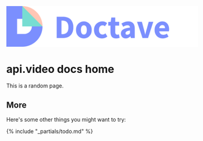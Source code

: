 
![Doctave](/_assets/doctave.png)

# api.video docs home

This is a random page.

## More

Here's some other things you might want to try:

{% include "_partials/todo.md" %}

